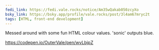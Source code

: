```yaml
---
fedi_link: https://fedi.vale.rocks/notice/Am35wQakab050zcyXo
bsky_link: https://bsky.app/profile/vale.rocks/post/3l4am67mryc2t
tags: [HTML, front-end development]
---
```


Messed around with some fun HTML colour values. 'sonic' outputs blue.

<https://codepen.io/OuterVale/pen/wvLbjpZ>
